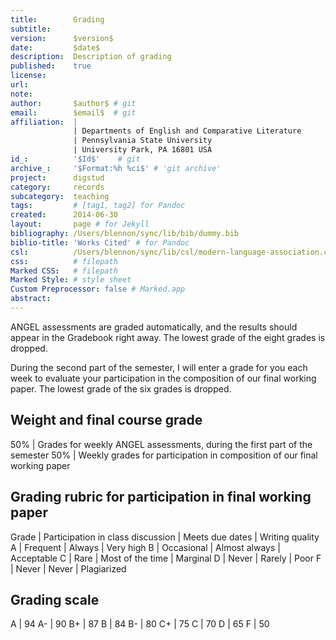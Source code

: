 ```yaml
---
title:        Grading
subtitle:     
version:      $version$
date:         $date$
description:  Description of grading
published:    true
license:      
url:          
note:         
author:       $author$ # git
email:        $email$  # git
affiliation:  | 
              | Departments of English and Comparative Literature
              | Pennsylvania State University
              | University Park, PA 16801 USA
id_:          '$Id$'    # git
archive_:     '$Format:%h %ci$' # 'git archive'
project:      digstud
category:     records
subcategory:  teaching
tags:         # [tag1, tag2] for Pandoc
created:      2014-06-30
layout:       page # for Jekyll
bibliography: /Users/blennon/sync/lib/bib/dummy.bib
biblio-title: 'Works Cited' # for Pandoc
csl:          /Users/blennon/sync/lib/csl/modern-language-association.csl
css:          # filepath
Marked CSS:   # filepath
Marked Style: # style sheet
Custom Preprocessor: false # Marked.app
abstract:     
---
```


ANGEL assessments are graded automatically, and the results should appear in the Gradebook right away. The lowest grade of the eight grades is dropped.

During the second part of the semester, I will enter a grade for you each week to evaluate your participation in the composition of our final working paper. The lowest grade of the six grades is dropped.

## Weight and final course grade

50% | Grades for weekly ANGEL assessments, during the first part of the semester
50% | Weekly grades for participation in composition of our final working paper


## Grading rubric for participation in final working paper

Grade | Participation in class discussion | Meets due dates | Writing quality
A     | Frequent   | Always               | Very high
B     | Occasional | Almost always        | Acceptable
C     | Rare       | Most of the time     | Marginal
D     | Never      | Rarely               | Poor
F     | Never      | Never                | Plagiarized

## Grading scale

A  | 94
A- | 90
B+ | 87
B  | 84
B- | 80
C+ | 75
C  | 70
D  | 65
F  | 50
